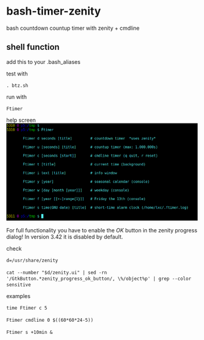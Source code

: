 # bash-timer-zenity
bash countdown countup timer with zenity + cmdline

## shell function
add this to your .bash_aliases

test with
```
. btz.sh
```

run with
```
Ftimer
```

help screen
![help](screenshot.png?raw=true)

For full functionality you have to enable the _OK_ button in the zenity progress dialog! In version 3.42 it is disabled by default.

check
```
d=/usr/share/zenity

cat --number "$d/zenity.ui" | sed -rn '/GtkButton.*zenity_progress_ok_button/, \%/object%p' | grep --color sensitive
```

examples
```
time Ftimer c 5

Ftimer cmdline 0 $((60*60*24-5))

Ftimer s +10min &
```
